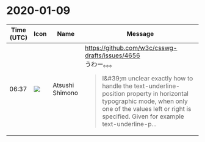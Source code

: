# 2020-01-09

|Time (UTC)|Icon|Name|Message|
|---|---|---|---|
|06:37|![](https://secure.gravatar.com/avatar/3f82b853a23d9a6d1ce612d83f3a3a54.jpg?s=72&d=https%3A%2F%2Fa.slack-edge.com%2Fdf10d%2Fimg%2Favatars%2Fava_0008-72.png)|Atsushi Shimono|<https://github.com/w3c/csswg-drafts/issues/4656><br>うわー。。。<br><blockquote>I&amp;#39;m unclear exactly how to handle the text-underline-position property in horizontal typographic mode, when only one of the values left or right is specified. Given for example text-underline-p...</blockquote>|

